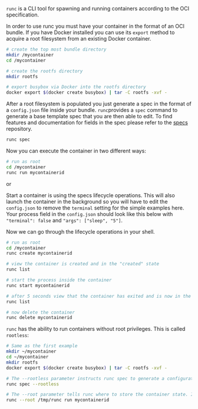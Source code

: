 `runc` is a CLI tool for spawning and running containers according to the OCI specification.

In order to use runc you must have your container in the format of an OCI bundle. If you have Docker installed you can use its `export` method to acquire a root filesystem from an existing Docker container.

```bash
# create the top most bundle directory
mkdir /mycontainer
cd /mycontainer

# create the rootfs directory
mkdir rootfs

# export busybox via Docker into the rootfs directory
docker export $(docker create busybox) | tar -C rootfs -xvf -
```

After a root filesystem is populated you just generate a spec in the format of a `config.json` file inside your bundle. `runc`provides a `spec` command to generate a base template spec that you are then able to edit. To find features and documentation for fields in the spec please refer to the [specs](https://github.com/opencontainers/runtime-spec) repository.

```bash
runc spec
```

Now you can execute the container in two different ways:

```bash
# run as root
cd /mycontainer
runc run mycontainerid
```

or

Start a container is using the specs lifecycle operations. This will also launch the container in the background so you will have to edit the `config.json` to remove the `terminal` setting for the simple examples here. Your process field in the `config.json` should look like this below with `"terminal": false` and `"args": ["sleep", "5"]`.

Now we can go through the lifecycle operations in your shell.

```bash
# run as root
cd /mycontainer
runc create mycontainerid

# view the container is created and in the "created" state
runc list

# start the process inside the container
runc start mycontainerid

# after 5 seconds view that the container has exited and is now in the stopped state
runc list

# now delete the container
runc delete mycontainerid
```

`runc` has the ability to run containers without root privileges. This is called `rootless`:

```bash
# Same as the first example
mkdir ~/mycontainer
cd ~/mycontainer
mkdir rootfs
docker export $(docker create busybox) | tar -C rootfs -xvf -

# The --rootless parameter instructs runc spec to generate a configuration for a rootless container, which will allow you to run the container as a non-root user.
runc spec --rootless

# The --root parameter tells runc where to store the container state. It must be writable by the user.
runc --root /tmp/runc run mycontainerid
```